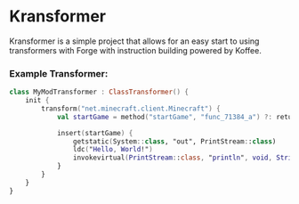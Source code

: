 # Kransformer

Kransformer is a simple project that allows for an easy start to using transformers with Forge with instruction building powered by Koffee.

### Example Transformer:

```kotlin
class MyModTransformer : ClassTransformer() {
    init {
        transform("net.minecraft.client.Minecraft") {
            val startGame = method("startGame", "func_71384_a") ?: return@transform

            insert(startGame) {
                getstatic(System::class, "out", PrintStream::class)
                ldc("Hello, World!")
                invokevirtual(PrintStream::class, "println", void, String::class)
            }
        }
    }
}
```